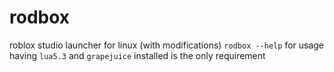 # rodbox
roblox studio launcher for linux (with modifications)
`rodbox --help` for usage<br>
having `lua5.3` and `grapejuice` installed is the only requirement